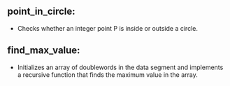 ## point_in_circle:
- Checks whether an integer point P is inside or outside a circle.

## find_max_value:
- Initializes an array of doublewords in the data segment and implements a recursive function that finds the maximum value in the array.
